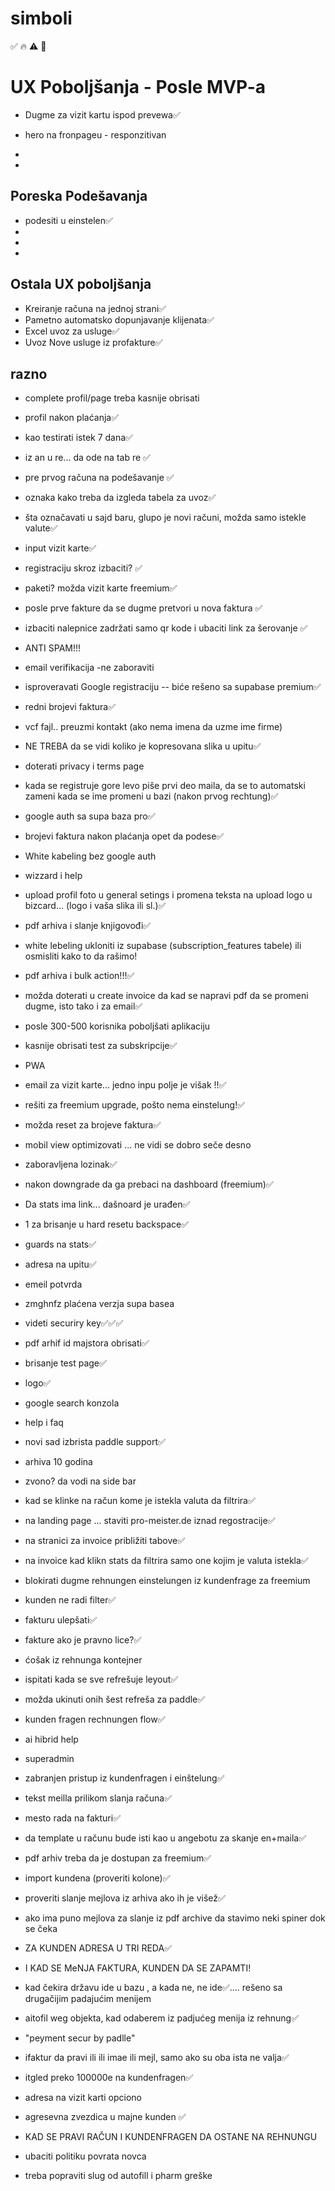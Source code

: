 # simboli 
✅   🔥    ⚠️  🚫


# UX Poboljšanja - Posle MVP-a
-  Dugme za vizit kartu ispod prevewa✅
-  hero na fronpageu - responzitivan
-  

- 
## Poreska Podešavanja
-  podesiti u einstelen✅
-  
-  
-  

## Ostala UX poboljšanja
- Kreiranje računa na jednoj strani✅
- Pametno automatsko dopunjavanje klijenata✅
- Excel uvoz za usluge✅
- Uvoz Nove usluge iz profakture✅

## razno
- complete profil/page treba kasnije obrisati 
- profil nakon plaćanja✅
- kao testirati istek 7 dana✅

- iz an u re... da ode na tab re ✅
- pre prvog računa na podešavanje ✅
- oznaka kako treba da izgleda tabela za uvoz✅
- šta označavati u sajd baru, glupo je novi računi, možda samo istekle valute✅
- input vizit karte✅
- registraciju skroz izbaciti? ✅
- paketi? možda vizit karte freemium✅
- posle prve fakture da se dugme pretvori u nova faktura ✅
- izbaciti nalepnice zadržati samo qr kode i ubaciti link za šerovanje ✅
- ANTI SPAM!!!
- email verifikacija -ne zaboraviti
- isproveravati Google registraciju -- biće rešeno sa supabase premium✅
- redni brojevi faktura✅
- vcf fajl.. preuzmi kontakt (ako nema imena da uzme ime firme)
- NE TREBA da se vidi koliko je kopresovana slika u upitu✅
- doterati privacy i terms page
- kada se registruje gore levo piše prvi deo maila, da se to automatski zameni kada se ime promeni u bazi (nakon prvog rechtung)✅
- google auth sa supa baza pro✅
- brojevi faktura nakon plaćanja opet da podese✅
- White kabeling bez google auth
- wizzard i help
- upload profil foto u general setings i promena teksta na upload logo u bizcard... (logo i vaša slika ili sl.)✅
- pdf arhiva i slanje knjigovođi✅

- white lebeling ukloniti iz supabase  (subscription_features tabele) ili osmisliti kako to da rašimo!
- pdf arhiva i bulk action!!!✅
- možda doterati u create invoice da kad se napravi pdf da se promeni dugme, isto tako i za email✅
- posle 300-500 korisnika poboljšati aplikaciju 
- kasnije obrisati test za subskripcije✅
- PWA
- email za vizit karte... jedno inpu polje je višak !!✅
- rešiti za freemium upgrade, pošto nema einstelung!✅
- možda reset za brojeve faktura✅
- mobil view optimizovati ... ne vidi se dobro seče desno
- zaboravljena lozinak✅
- nakon downgrade da ga prebaci na dashboard (freemium)✅
- Da stats ima link... dašnoard je urađen✅

- 1 za brisanje u hard resetu backspace✅
- guards na stats✅
- adresa na upitu✅
- emeil potvrda
- zmghnfz  plaćena verzja supa basea
- videti securiry key✅✅✅
- pdf arhif id majstora obrisati✅
- brisanje test page✅
- logo✅
- google search konzola
- help i faq
- novi sad izbrista paddle support✅
- arhiva 10 godina
- zvono? da vodi na side bar
- kad se klinke na račun kome je istekla valuta da filtrira✅
- na landing page ... staviti pro-meister.de  iznad regostracije✅
- na stranici za invoice približiti tabove✅
- na invoice kad klikn stats da filtrira samo one kojim je valuta istekla✅
- blokirati dugme rehnungen einstelungen iz kundenfrage za freemium
- kunden ne radi filter✅
- fakturu ulepšati✅
- fakture ako je pravno lice?✅
- ćošak iz rehnunga kontejner
- ispitati kada se sve refrešuje leyout✅
- možda ukinuti onih šest refreša za paddle✅
- kunden fragen rechnungen flow✅
- ai hibrid help
- superadmin
- zabranjen pristup iz kundenfragen i einštelung✅
- tekst meilla prilikom slanja računa✅
- mesto rada na fakturi✅
- da template u računu bude isti kao u angebotu za skanje en+maila✅
- pdf arhiv treba da je dostupan za freemium✅
- import kundena (proveriti kolone)✅
- proveriti slanje mejlova iz arhiva ako ih je višež✅
- ako ima puno mejlova za slanje iz pdf archive da stavimo neki spiner dok se čeka
- ZA KUNDEN ADRESA U TRI REDA✅
- I KAD SE MeNJA FAKTURA, KUNDEN DA SE ZAPAMTI!
- kad čekira državu ide u bazu , a kada ne, ne ide✅.... rešeno sa drugačijim padajućim menijem
- aitofil weg objekta, kad odaberem iz padjućeg menija iz rehnung✅
- "peyment secur by padlle"
- ifaktur da pravi ili ili imae ili mejl, samo ako su oba ista ne valja✅
- itgled preko 100000e na kundenfragen✅
- adresa na vizit karti opciono
- agresevna zvezdica u majne kunden ✅
- KAD SE PRAVI RAČUN I KUNDENFRAGEN DA OSTANE NA REHNUNGU
- ubaciti politiku povrata novca
- treba popraviti slug od autofill i pharm greške



